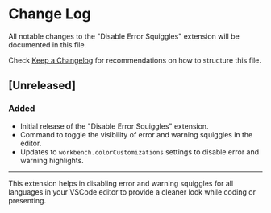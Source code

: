 # Change Log

All notable changes to the "Disable Error Squiggles" extension will be documented in this file.

Check [Keep a Changelog](http://keepachangelog.com/) for recommendations on how to structure this file.

## [Unreleased]

### Added
- Initial release of the "Disable Error Squiggles" extension.
- Command to toggle the visibility of error and warning squiggles in the editor.
- Updates to `workbench.colorCustomizations` settings to disable error and warning highlights.

---

This extension helps in disabling error and warning squiggles for all languages in your VSCode editor to provide a cleaner look while coding or presenting.
